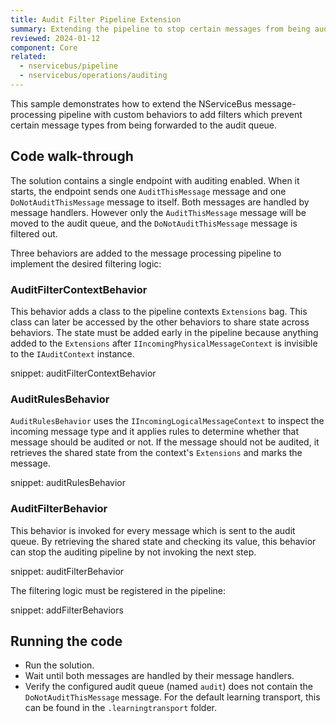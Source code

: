 ```yaml
---
title: Audit Filter Pipeline Extension
summary: Extending the pipeline to stop certain messages from being audited
reviewed: 2024-01-12
component: Core
related:
  - nservicebus/pipeline
  - nservicebus/operations/auditing
---
```


This sample demonstrates how to extend the NServiceBus message-processing pipeline with custom behaviors to add filters which prevent certain message types from being forwarded to the audit queue.

## Code walk-through

The solution contains a single endpoint with auditing enabled. When it starts, the endpoint sends one `AuditThisMessage` message and one `DoNotAuditThisMessage` message to itself. Both messages are handled by message handlers. However only the `AuditThisMessage` message will be moved to the audit queue, and the `DoNotAuditThisMessage` message is filtered out.

Three behaviors are added to the message processing pipeline to implement the desired filtering logic:

### AuditFilterContextBehavior

This behavior adds a class to the pipeline contexts `Extensions` bag. This class can later be accessed by the other behaviors to share state across behaviors. The state must be added early in the pipeline because anything added to the `Extensions` after `IIncomingPhysicalMessageContext` is invisible to the `IAuditContext` instance.

snippet: auditFilterContextBehavior

### AuditRulesBehavior

`AuditRulesBehavior` uses the `IIncomingLogicalMessageContext` to inspect the incoming message type and it applies rules to determine whether that message should be audited or not. If the message should not be audited, it retrieves the shared state from the context's `Extensions` and marks the message.

snippet: auditRulesBehavior

### AuditFilterBehavior

This behavior is invoked for every message which is sent to the audit queue. By retrieving the shared state and checking its value, this behavior can stop the auditing pipeline by not invoking the next step.

snippet: auditFilterBehavior

The filtering logic must be registered in the pipeline:

snippet: addFilterBehaviors

## Running the code

- Run the solution.
- Wait until both messages are handled by their message handlers.
- Verify the configured audit queue (named `audit`) does not contain the `DoNotAuditThisMessage` message. For the default learning transport, this can be found in the `.learningtransport` folder.
